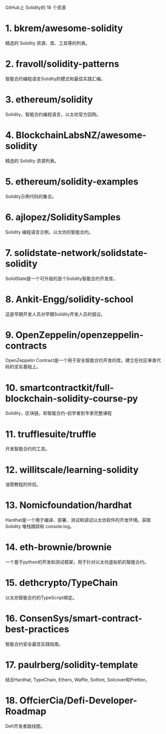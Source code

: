 GitHub上 Solidity的 18 个资源

# 1. bkrem/awesome-solidity
精选的 Solidity 资源、库、工具等的列表。

# 2. fravoll/solidity-patterns

智能合约编程语言Solidity的模式和最佳实践汇编。

# 3. ethereum/solidity

Solidity，智能合约编程语言，以太坊官方回购。

# 4. BlockchainLabsNZ/awesome-solidity

精选的 Solidity 资源列表。

# 5. ethereum/solidity-examples

Solidity示例代码的集合。

# 6. ajlopez/SoliditySamples

Solidity 编程语言示例，以太坊的智能合约。


# 7. solidstate-network/solidstate-solidity

SolidState是一个可升级的首个Solidity智能合约开发库。

# 8. Ankit-Engg/solidity-school

这是早期开发人员对早期Solidity开发人员的倡议。

# 9. OpenZeppelin/openzeppelin-contracts

OpenZeppelin Contract是一个用于安全智能合约开发的库。建立在社区审查代码的坚实基础上。

# 10. smartcontractkit/full-blockchain-solidity-course-py

Solidity，区块链，和智能合约-初学者到专家完整课程

# 11. trufflesuite/truffle

开发智能合约的工具。

# 12. willitscale/learning-solidity

油管教程的伴侣。

# 13. Nomicfoundation/hardhat

Hardhat是一个用于编译、部署、测试和调试以太坊软件的开发环境。获取 Solidity 堆栈跟踪和 console.log。

# 14. eth-brownie/brownie

一个基于python的开发和测试框架，用于针对以太坊虚拟机的智能合约。

# 15. dethcrypto/TypeChain

以太坊智能合约的TypeScript绑定。

# 16. ConsenSys/smart-contract-best-practices

智能合约安全最佳实践指南。

# 17. paulrberg/solidity-template

结合Hardhat, TypeChain, Ethers, Waffle, Solhint, Solcover和Prettier。

# 18. OffcierCia/Defi-Developer-Roadmap

Defi开发者路线图。 
